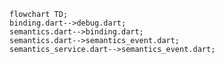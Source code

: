 <!---
Generated by https://github.com/polina-c/layerlens
Dependencies that create loop are markes with `!`.
-->

```mermaid
flowchart TD;
binding.dart-->debug.dart;
semantics.dart-->binding.dart;
semantics.dart-->semantics_event.dart;
semantics_service.dart-->semantics_event.dart;
```

